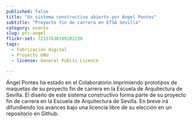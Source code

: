 ```yaml
---
published: false
title: "Un sistema constructivo abierto por Ángel Pontes"
subtitle: "Proyecto fin de carrera en ETSA Sevilla"
category: evento
slug: pfc-angel
flickr-set: 72157638109202236
tags: 
  - Fabricación digital
  - Proyecto GNU
  - license: General Public Licence

---
```


Ángel Pontes ha estado en el Colaboratorio imprimiendo prototipos de maquetas de su proyecto fin de carrera en la Escuela de Arquitectura de Sevilla. El diseño de este sistema constructivo forma parte de su proyecto fin de carrera en la Escuela de Arquitectura de Sevilla. En breve irá difundiendo los avances bajo una licencia libre de su elección en un repositorio en Github.
